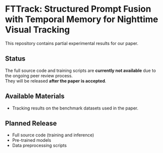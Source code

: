 # FTTrack: Structured Prompt Fusion with Temporal Memory for Nighttime Visual Tracking

This repository contains partial experimental results for our paper.
## Status
The full source code and training scripts are **currently not available** due to the ongoing peer review process.  
They will be released **after the paper is accepted**.

## Available Materials
- Tracking results on the benchmark datasets used in the paper.

## Planned Release
- Full source code (training and inference)
- Pre-trained models
- Data preprocessing scripts
